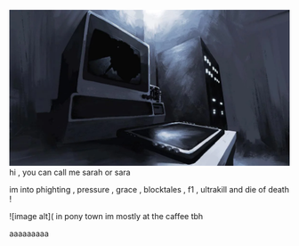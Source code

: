 ![image alt](https://github.com/purplepuppup/purplepuppup/blob/1c38583e0c682b9719dfd3a71ccb2f6ecd09c25c/ok.webp)
hi , you can call me sarah or sara

im into phighting , pressure , grace , blocktales , f1 , ultrakill and die of death !

![image alt](
in pony town im mostly at the caffee tbh

aaaaaaaaa
